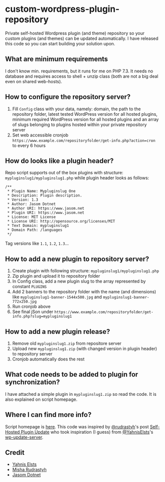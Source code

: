 # custom-wordpress-plugin-repository
Private self-hosted Wordpress plugin (and theme) repository so your custom plugins (and themes) can be updated automatically. I have released this code so you can start building your solution upon.

## What are minimum requirements
I don't know min. requirements, but it runs for me on PHP 7.3. It needs no database and requires access to shell + unzip class (both are not a big deal even on shared web-hosts).

## How to configure the repository server?
1. Fill `Config` class with your data, namely: domain, the path to the repository folder, latest tested WordPress version for all hosted plugins, minimum required WordPress version for all hosted plugins and an array of slugs belonging to plugins hosted within your private repository server
2. Set web accessible cronjob `https://www.example.com/repositoryfolder/get-info.php?action=cron` to every 6 hours

## How do looks like a plugin header?
Repo script supports out of the box plugins with structure: `mypluginslug1/mypluginslug1.php` while plugin header looks as follows:

```
/**
 * Plugin Name: Mypluginslug One
 * Description: Plugin description.
 * Version: 1.3
 * Author: Jasom Dotnet
 * Author URI: https://www.jasom.net
 * Plugin URI: https://www.jasom.net
 * License: MIT License
 * License URI: http://opensource.org/licenses/MIT
 * Text Domain: mypluginslug1
 * Domain Path: /languages
 */
 ```
Tag versions like `1.1`, `1.2`, `1.3`...

## How to add a new plugin to repository server?
1. Create plugin with following structure: `mypluginslug1/mypluginslug1.php`
2. Zip plugin and upload it to repository folder
3. In Config class, add a new plugin slug to the array represented by constant `PLUGINS`
4. Add 2 banners to the repository folder with the name (and dimensions) like `mypluginslug1-banner-1544x500.jpg` and `mypluginslug1-banner-772x250.jpg`
5. Run cronjob above
6. See final jSon under `https://www.example.com/repositoryfolder/get-info.php?slug=mypluginslug1`

## How to add a new plugin release?
1. Remove old `mypluginslug1.zip` from repositore server
2. Upload new `mypluginslug1.zip` (with changed version in plugin header) to repository server 
3. Cronjob automatically does the rest

## What code needs to be added to plugin for synchronization?

I have attached a simple plugin in `mypluginslug1.zip` so read the code. It is also explained on script homepage.

## Where I can find more info?
Script homepage is [here](https://www.jasom.net/). This code was inspired by [@rudrastyh](https://github.com/rudrastyh)'s post [Self-Hosted Plugin Update](https://rudrastyh.com/wordpress/self-hosted-plugin-update.html) who took inspiration (I guess) from [@YahnisElsts](https://github.com/YahnisElsts)'s [wp-update-server](https://github.com/YahnisElsts/wp-update-server).

## Credit

- [Yahnis Elsts](https://w-shadow.com)
- [Misha Rudrastyh](https://rudrastyh.com)
- [Jasom Dotnet](https://www.jasom.net)